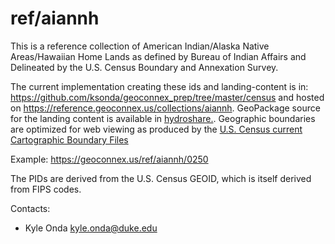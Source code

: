 ref/aiannh
===

This is a reference collection of American Indian/Alaska Native Areas/Hawaiian Home Lands as defined by Bureau of Indian Affairs and Delineated by the U.S. Census Boundary and Annexation Survey. 

The current implementation creating these ids and landing-content is in: https://github.com/ksonda/geoconnex_prep/tree/master/census and hosted on https://reference.geoconnex.us/collections/aiannh. GeoPackage source for the landing content is available in [hydroshare.](https://www.hydroshare.org/resource/4a22e88e689949afa1cf71ae009eaf1b/data/contents/aiannh.gpkg). Geographic boundaries are optimized for web viewing as produced by the [U.S. Census current Cartographic Boundary Files](https://www.census.gov/geographies/mapping-files/time-series/geo/cartographic-boundary.html)

Example:
https://geoconnex.us/ref/aiannh/0250

The PIDs are derived from the U.S. Census GEOID, which is itself derived from FIPS codes. 

Contacts: 
* Kyle Onda <kyle.onda@duke.edu>
